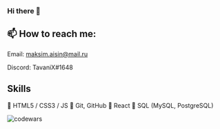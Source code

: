 ### Hi there 👋

## 📫 How to reach me:

Email: maksim.aisin@mail.ru

Discord: TavaniX#1648

## Skills
🌱 HTML5 / CSS3 / JS
🌱 Git, GitHub
🌱 React
🌱 SQL (MySQL, PostgreSQL)

![codewars](https://www.codewars.com/users/TavaniX/badges/micro)


<!--
**TavaniX/TavaniX** is a ✨ _special_ ✨ repository because its `README.md` (this file) appears on your GitHub profile.

Here are some ideas to get you started:

- 🔭 I’m currently working on ...
- 🌱 I’m currently learning ...
- 👯 I’m looking to collaborate on ...
- 🤔 I’m looking for help with ...
- 💬 Ask me about ...
- 📫 How to reach me: ...
- 😄 Pronouns: ...
- ⚡ Fun fact: ...
-->
